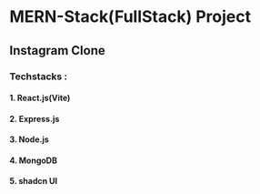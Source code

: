 # MERN-Stack(FullStack) Project

## Instagram Clone

### Techstacks : 
#### 1. React.js(Vite)
#### 2. Express.js
#### 3. Node.js
#### 4. MongoDB
#### 5. shadcn UI


